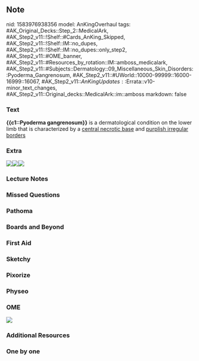 ## Note
nid: 1583976938356
model: AnKingOverhaul
tags: #AK_Original_Decks::Step_2::MedicalArk, #AK_Step2_v11::!Shelf::#Cards_AnKing_Skipped, #AK_Step2_v11::!Shelf::IM::no_dupes, #AK_Step2_v11::!Shelf::IM::no_dupes::only_step2, #AK_Step2_v11::#OME_banner, #AK_Step2_v11::#Resources_by_rotation::IM::amboss_medicalark, #AK_Step2_v11::#Subjects::Dermatology::09_Miscellaneous_Skin_Disorders::Pyoderma_Gangrenosum, #AK_Step2_v11::#UWorld::10000-99999::16000-16999::16067, #AK_Step2_v11::$AnKingUpdates::$Errata::v10-minor_text_changes, #AK_Step2_v11::Original_decks::MedicalArk::im::amboss
markdown: false

### Text
<b>{{c1::Pyoderma gangrenosum}}</b> is a dermatological condition
on the lower limb that is characterized by a <u>central necrotic
base</u> and <u>purplish irregular borders</u>

### Extra
<img src=
"paste-ac86bd62f98b2f300fd14d44f74659c78cd9af85.jpg"><img src=
"big_5899db5a0186c.jpg"><img src=
"paste-3c5b131bc5bce59d3ba500a86c52ff9566f54751.jpg">

### Lecture Notes


### Missed Questions


### Pathoma


### Boards and Beyond


### First Aid


### Sketchy


### Pixorize


### Physeo


### OME
<div class="ome-widget">
  <a href="https://onlinemeded.org?ref=anki"><img src=
  "_OME_AnkiFlashcards_General_3.png"></a>
</div>

### Additional Resources


### One by one

